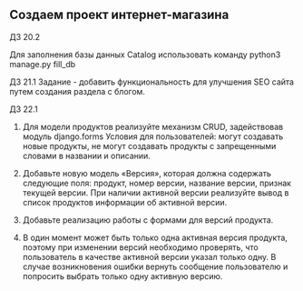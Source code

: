 ## Создаем проект интернет-магазина

ДЗ 20.2

Для заполнения базы данных Catalog использовать команду 
python3 manage.py fill_db

ДЗ 21.1
Задание - добавить функциональность для улучшения SEO сайта путем создания раздела с блогом.

ДЗ 22.1
1. Для модели продуктов реализуйте механизм CRUD, задействовав модуль django.forms
Условия для пользователей:
    могут создавать новые продукты,
    не могут создавать продукты с запрещенными словами в названии и описании.

2. Добавьте новую модель «Версия», которая должна содержать следующие поля:
    продукт,
    номер версии,
    название версии,
    признак текущей версии.
При наличии активной версии реализуйте вывод в список продуктов информации об активной версии.
3. Добавьте реализацию работы с формами для версий продукта.
4. В один момент может быть только одна активная версия продукта, 
поэтому при изменении версий необходимо проверять, что пользователь в качестве активной версии 
указал только одну. В случае возникновения ошибки вернуть сообщение пользователю и 
попросить выбрать только одну активную версию. 

